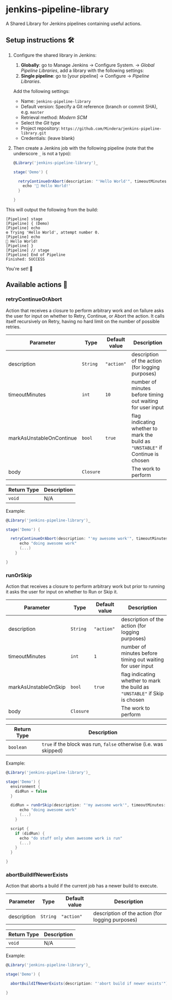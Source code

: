 # jenkins-pipeline-library

A Shared Library for Jenkins pipelines containing useful actions.

## Setup instructions 🛠

1. Configure the shared library in Jenkins:

    1. **Globally**: go to Manage Jenkins -> Configure System. -> _Global Pipeline Libraries_, add a library with the following settings:
    2. **Single pipeline**: go to [your pipeline] -> Configure -> _Pipeline Libraries_.

    Add the following settings:

    - Name: `jenkins-pipeline-library`
    - Default version: Specify a Git reference (branch or commit SHA), e.g. `master`
    - Retrieval method: _Modern SCM_
    - Select the _Git_ type
    - Project repository: `https://github.com/Mindera/jenkins-pipeline-library.git`
    - Credentials: (leave blank)

2. Then create a Jenkins job with the following pipeline (note that the underscore `_` is not a typo):

    ```groovy
    @Library('jenkins-pipeline-library')_

    stage('Demo') {

      retryContinueOrAbort(description: "'Hello World'", timeoutMinutes: 1) {
        echo '🤖 Hello World!'
      }

    }
    ```

This will output the following from the build:

```
[Pipeline] stage
[Pipeline] { (Demo)
[Pipeline] echo
⚙️ Trying 'Hello World', attempt number 0.
[Pipeline] echo
🤖 Hello World!
[Pipeline] }
[Pipeline] // stage
[Pipeline] End of Pipeline
Finished: SUCCESS
```

You're set! 🚀

## Available actions 🤖

### retryContinueOrAbort

Action that receives a closure to perform arbitrary work and on failure asks the user for input on whether to Retry, Continue, or Abort the action. It calls itself recursively on Retry, having no hard limit on the number of possible retries.

Parameter | Type | Default value | Description
------------ | ------------- | ------------- | -------------
description | `String` | `"action"` | description of the action (for logging purposes)
timeoutMinutes | `int` | `10` | number of minutes before timing out waiting for user input
markAsUnstableOnContinue | `bool` | `true` | flag indicating whether to mark the build as `"UNSTABLE"` if Continue is chosen
body | `Closure` | | The work to perform

Return Type | Description
------------ | -------------
`void` | N/A

Example:

```groovy
@Library('jenkins-pipeline-library')_

stage('Demo') {

  retryContinueOrAbort(description: "'my awesome work'", timeoutMinutes: 1) {
      echo "doing awesome work"
      (...)
    }

}
```

### runOrSkip

Action that receives a closure to perform arbitrary work but prior to running it asks the user for input on whether to Run or Skip it.

Parameter | Type | Default value | Description
------------ | ------------- | ------------- | -------------
description | `String` | `"action"` | description of the action (for logging purposes)
timeoutMinutes | `int` | `1` | number of minutes before timing out waiting for user input
markAsUnstableOnSkip | `bool` | `true` | flag indicating whether to mark the build as `"UNSTABLE"` if Skip is chosen
body | `Closure` | | The work to perform

Return Type | Description
------------ | -------------
`boolean` | `true` if the block was run, `false` otherwise (i.e. was skipped)

Example:

```groovy
@Library('jenkins-pipeline-library')_

stage('Demo') {
  environment {
    didRun = false
  }

  didRun = runOrSkip(description: "'my awesome work'", timeoutMinutes: 1) {
      echo "doing awesome work"
      (...)
    }

  script {
    if (didRun) {
      echo "do stuff only when awesome work is run"
      (...)
    }
  }

}
```

### abortBuildIfNewerExists

Action that aborts a build if the current job has a newer build to execute.

Parameter | Type | Default value | Description
------------ | ------------- | ------------- | -------------
description | `String` | `"action"` | description of the action (for logging purposes)

Return Type | Description
------------ | -------------
`void` | N/A

Example:

```groovy
@Library('jenkins-pipeline-library')_

stage('Demo') {

  abortBuildIfNewerExists(description: "'abort build if newer exists'")

}
```
